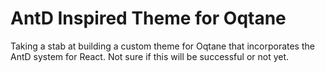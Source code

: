 # AntD Inspired Theme for Oqtane

Taking a stab at building a custom theme for Oqtane that incorporates the AntD system for React. Not sure if this will be successful or not yet.
